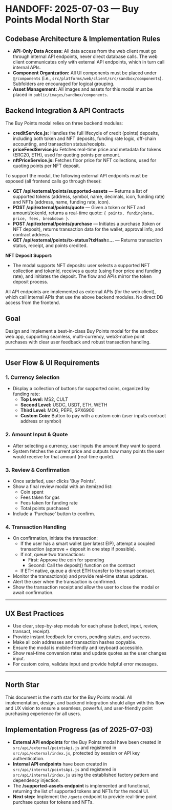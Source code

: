 # HANDOFF: 2025-07-03 — Buy Points Modal North Star

## Codebase Architecture & Implementation Rules
- **API-Only Data Access:** All data access from the web client must go through internal API endpoints, never direct database calls. The web client communicates only with external API endpoints, which in turn call internal APIs.
- **Component Organization:** All UI components must be placed under `@/components` (i.e., `src/platforms/web/client/src/sandbox/components`). Subfolders are encouraged for logical grouping.
- **Asset Management:** All images and assets for this modal must be placed in `public/images/sandbox/components`.

## Backend Integration & API Contracts
The Buy Points modal relies on three backend modules:
- **creditService.js:** Handles the full lifecycle of credit (points) deposits, including both token and NFT deposits, funding rate logic, off-chain accounting, and transaction status/receipts.
- **priceFeedService.js:** Fetches real-time price and metadata for tokens (ERC20, ETH), used for quoting points per amount.
- **nftPriceService.js:** Fetches floor price for NFT collections, used for quoting points per NFT deposit.

To support the modal, the following external API endpoints must be exposed (all frontend calls go through these):
- **GET /api/external/points/supported-assets** — Returns a list of supported tokens (address, symbol, name, decimals, icon, funding rate) and NFTs (address, name, funding rate, icon).
- **POST /api/external/points/quote** — Given a token or NFT and amount/tokenId, returns a real-time quote: `{ points, fundingRate, price, fees, breakdown }`.
- **POST /api/external/points/purchase** — Initiates a purchase (token or NFT deposit), returns transaction data for the wallet, approval info, and contract address.
- **GET /api/external/points/tx-status?txHash=...** — Returns transaction status, receipt, and points credited.

**NFT Deposit Support:**
- The modal supports NFT deposits: user selects a supported NFT collection and tokenId, receives a quote (using floor price and funding rate), and initiates the deposit. The flow and APIs mirror the token deposit process.

All API endpoints are implemented as external APIs (for the web client), which call internal APIs that use the above backend modules. No direct DB access from the frontend.

## Goal
Design and implement a best-in-class Buy Points modal for the sandbox web app, supporting seamless, multi-currency, web3-native point purchases with clear user feedback and robust transaction handling.

---

## User Flow & UI Requirements

### 1. **Currency Selection**
- Display a collection of buttons for supported coins, organized by funding rate:
  - **Top Level:** MS2, CULT
  - **Second Level:** USDC, USDT, ETH, WETH
  - **Third Level:** MOG, PEPE, SPX6900
  - **Custom Coin:** Button to pay with a custom coin (user inputs contract address or symbol)

### 2. **Amount Input & Quote**
- After selecting a currency, user inputs the amount they want to spend.
- System fetches the current price and outputs how many points the user would receive for that amount (real-time quote).

### 3. **Review & Confirmation**
- Once satisfied, user clicks 'Buy Points'.
- Show a final review modal with an itemized list:
  - Coin spent
  - Fees taken for gas
  - Fees taken for funding rate
  - Total points purchased
- Include a 'Purchase' button to confirm.

### 4. **Transaction Handling**
- On confirmation, initiate the transaction:
  - If the user has a smart wallet (per latest EIP), attempt a coupled transaction (approve + deposit in one step if possible).
  - If not, queue two transactions:
    - First: Approve the coin for spending
    - Second: Call the deposit() function on the contract
  - If ETH native, queue a direct ETH transfer to the smart contract.
- Monitor the transaction(s) and provide real-time status updates.
- Alert the user when the transaction is confirmed.
- Show the transaction receipt and allow the user to close the modal or await confirmation.

---

## UX Best Practices
- Use clear, step-by-step modals for each phase (select, input, review, transact, receipt).
- Provide instant feedback for errors, pending states, and success.
- Make all coin addresses and transaction hashes copyable.
- Ensure the modal is mobile-friendly and keyboard accessible.
- Show real-time conversion rates and update quotes as the user changes input.
- For custom coins, validate input and provide helpful error messages.

---

## North Star
This document is the north star for the Buy Points modal. All implementation, design, and backend integration should align with this flow and UX vision to ensure a seamless, powerful, and user-friendly point purchasing experience for all users.

## Implementation Progress (as of 2025-07-03)
- **External API endpoints** for the Buy Points modal have been created in `src/api/external/pointsApi.js` and registered in `src/api/external/index.js`, protected by session or API key authentication.
- **Internal API endpoints** have been created in `src/api/internal/pointsApi.js` and registered in `src/api/internal/index.js` using the established factory pattern and dependency injection.
- The **/supported-assets endpoint** is implemented and functional, returning the list of supported tokens and NFTs for the modal UI.
- **Next step:** Implement the `/quote` endpoint to provide real-time point purchase quotes for tokens and NFTs. 
